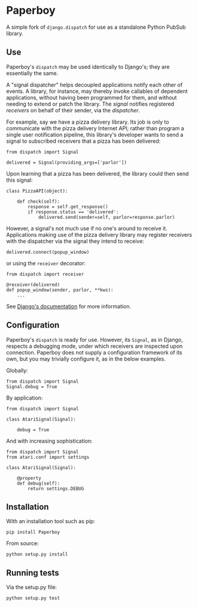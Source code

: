Paperboy
========

A simple fork of `django.dispatch` for use as a standalone Python PubSub library.


Use
---

Paperboy's `dispatch` may be used identically to Django's; they are essentially
the same.

A "signal dispatcher" helps decoupled applications notify each other of events.
A library, for instance, may thereby invoke callables of dependent applications,
without having been programmed for them, and without needing to extend or patch
the library. The *signal* notifies registered *receivers* on behalf of their
sender, via the *dispatcher*.

For example, say we have a pizza delivery library. Its job is only to
communicate with the pizza delivery Internet API; rather than program a single
user notification pipeline, this library's developer wants to send a signal to
subscribed receivers that a pizza has been delivered:

    from dispatch import Signal

    delivered = Signal(providing_args=['parlor'])

Upon learning that a pizza has been delivered, the library could then send this
signal:

    class PizzaAPI(object):

        def check(self):
            response = self.get_response()
            if response.status == 'delivered':
                delivered.send(sender=self, parlor=response.parlor)

However, a signal's not much use if no one's around to receive it. Applications
making use of the pizza delivery library may register receivers with the
dispatcher via the signal they intend to receive:

    delivered.connect(popup_window)

or using the `receiver` decorator:

    from dispatch import receiver

    @receiver(delivered)
    def popup_window(sender, parlor, **kws):
        ...

See [Django's documentation](http://docs.djangoproject.com/en/1.6/topics/signals/) for more information.


Configuration
-------------

Paperboy's `dispatch` is ready for use. However, its `Signal`, as in Django,
respects a debugging mode, under which receivers are inspected upon connection.
Paperboy does not supply a configuration framework of its own, but you may
trivially configure it, as in the below examples.

Globally:

    from dispatch import Signal
    Signal.debug = True

By application:

    from dispatch import Signal
    
    class AtariSignal(Signal):

        debug = True

And with increasing sophistication:

    from dispatch import Signal
    from atari.conf import settings
    
    class AtariSignal(Signal):

        @property
        def debug(self):
            return settings.DEBUG


Installation
------------

With an installation tool such as pip:

    pip install Paperboy

From source:

    python setup.py install


Running tests
-------------

Via the setup.py file:

    python setup.py test
